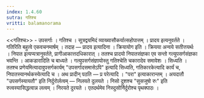 ```yaml
---
index: 1.4.60
sutra: गतिश्च
vritti: balamanorama
---
```


<<गतिश्च>> - उपसर्गाः । गतिश्च । सूत्रद्वयमिदं व्याख्यासौकर्यात्सहोपात्तम् । प्रादय इत्यनुवर्तते । गतिरिति बहुत्वे एकवचनमार्षम् । तदाह — प्रादय इत्यादिना । क्रियायोग इति । क्रियया अन्वये सतीत्तयर्थः । निपात इत्यप्यत्रानुवर्तते, प्रागीआकात्तदधिकारात् । ततश्च प्रादयो निपातसंज्ञका एव सन्तो गत्युपसर्गसंज्ञका भवन्ति । आकडारादिति च बाध्यते । गत्युपसर्गसंज्ञायोस्तु गतिश्चेति चकारादेव समावेशः । सिध्यति । ततश्च प्रणेयमित्यादावुपसर्गकार्यम् "उपसर्गादसमासेऽपि" इत्यादि सिध्यति, गतिकारकेत्यादि कार्यं च, निपातस्यानर्थकस्येत्यादि च । अथ प्रादीन् पठति — प्र परेत्यादि । "परा" इत्याकारान्तम् । अयदातौ "उपसर्गस्यायतौ" इति निर्दुरोर्लत्वम्  — निलयते दुलयते । निसो दुशश्च "सुसजुषो रुः" इति रुत्वस्यासिद्धत्वान्न लत्वम् । निरयते दुरयते । एतदर्थमेव निस्दुसोर्निर्दुरोश्च पृथक्पाठः । 